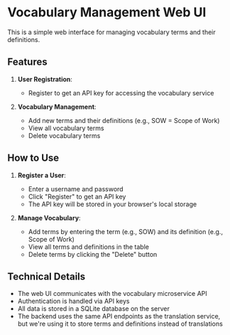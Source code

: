 # Vocabulary Management Web UI

This is a simple web interface for managing vocabulary terms and their definitions.

## Features

1. **User Registration**:

   - Register to get an API key for accessing the vocabulary service

2. **Vocabulary Management**:
   - Add new terms and their definitions (e.g., SOW = Scope of Work)
   - View all vocabulary terms
   - Delete vocabulary terms

## How to Use

1. **Register a User**:

   - Enter a username and password
   - Click "Register" to get an API key
   - The API key will be stored in your browser's local storage

2. **Manage Vocabulary**:

   - Add terms by entering the term (e.g., SOW) and its definition (e.g., Scope of Work)
   - View all terms and definitions in the table
   - Delete terms by clicking the "Delete" button

## Technical Details

- The web UI communicates with the vocabulary microservice API
- Authentication is handled via API keys
- All data is stored in a SQLite database on the server
- The backend uses the same API endpoints as the translation service, but we're using it to store terms and definitions instead of translations
